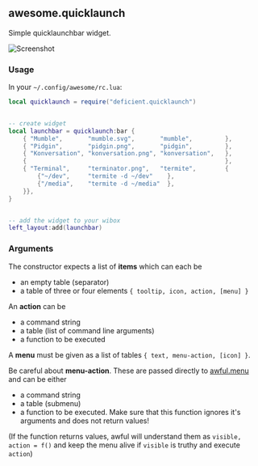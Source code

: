 ## awesome.quicklaunch

Simple quicklaunchbar widget.

![Screenshot](/screenshot.png?raw=true "Screenshot")


### Usage

In your `~/.config/awesome/rc.lua`:

```lua
local quicklaunch = require("deficient.quicklaunch")


-- create widget
local launchbar = quicklaunch:bar {
    { "Mumble",       "mumble.svg",       "mumble",         },
    { "Pidgin",       "pidgin.png",       "pidgin",         },
    { "Konversation", "konversation.png", "konversation",   },
    {                                                       },
    { "Terminal",     "terminator.png",   "termite",        {
        {"~/dev",     "termite -d ~/dev"    },
        {"/media",    "termite -d ~/media"  },
    }},
}


-- add the widget to your wibox
left_layout:add(launchbar)
```

### Arguments

The constructor expects a list of **items** which can each be

- an empty table (separator)
- a table of three or four elements `{ tooltip, icon, action, [menu] }`

An **action** can be

- a command string
- a table (list of command line arguments)
- a function to be executed

A **menu** must be given as a list of tables `{ text, menu-action, [icon] }`.

Be careful about **menu-action**. These are passed directly to
[awful.menu](https://awesomewm.org/doc/api/libraries/awful.menu.html#new) and
can be either

- a command string
- a table (submenu)
- a function to be executed. Make sure that this function ignores it's
  arguments and does not return values!

(If the function returns values, awful will understand them as
`visible, action = f()` and keep the menu alive if `visible` is truthy and
execute `action`)
